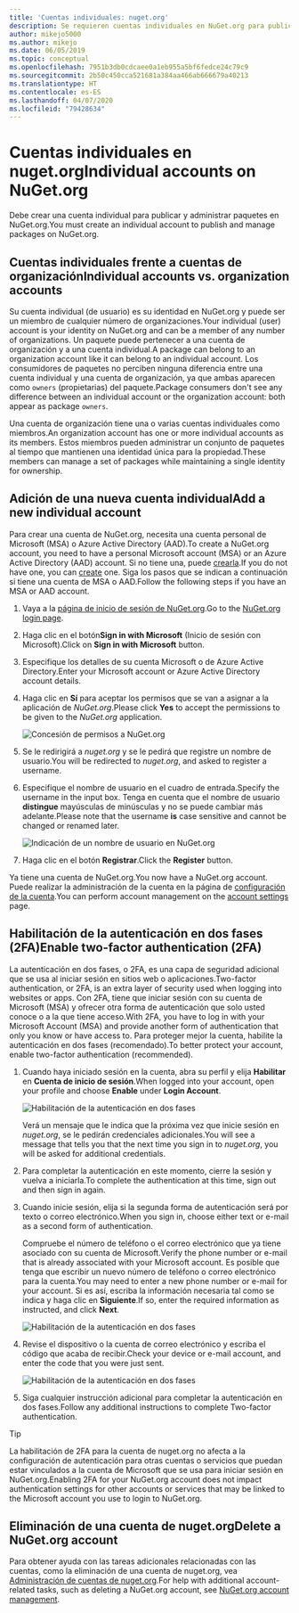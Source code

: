 ```yaml
---
title: 'Cuentas individuales: nuget.org'
description: Se requieren cuentas individuales en NuGet.org para publicar paquetes.
author: mikejo5000
ms.author: mikejo
ms.date: 06/05/2019
ms.topic: conceptual
ms.openlocfilehash: 7951b3db0cdcaee0a1eb955a5bf6fedce24c79c9
ms.sourcegitcommit: 2b50c450cca521681a384aa466ab666679a40213
ms.translationtype: HT
ms.contentlocale: es-ES
ms.lasthandoff: 04/07/2020
ms.locfileid: "79428634"
---
```

# <a name="individual-accounts-on-nugetorg"></a><span data-ttu-id="dbbdb-103">Cuentas individuales en nuget.org</span><span class="sxs-lookup"><span data-stu-id="dbbdb-103">Individual accounts on NuGet.org</span></span>

<span data-ttu-id="dbbdb-104">Debe crear una cuenta individual para publicar y administrar paquetes en NuGet.org.</span><span class="sxs-lookup"><span data-stu-id="dbbdb-104">You must create an individual account to publish and manage packages on NuGet.org.</span></span>

## <a name="individual-accounts-vs-organization-accounts"></a><span data-ttu-id="dbbdb-105">Cuentas individuales frente a cuentas de organización</span><span class="sxs-lookup"><span data-stu-id="dbbdb-105">Individual accounts vs. organization accounts</span></span>

<span data-ttu-id="dbbdb-106">Su cuenta individual (de usuario) es su identidad en NuGet.org y puede ser un miembro de cualquier número de organizaciones.</span><span class="sxs-lookup"><span data-stu-id="dbbdb-106">Your individual (user) account is your identity on NuGet.org and can be a member of any number of organizations.</span></span> <span data-ttu-id="dbbdb-107">Un paquete puede pertenecer a una cuenta de organización y a una cuenta individual.</span><span class="sxs-lookup"><span data-stu-id="dbbdb-107">A package can belong to an organization account like it can belong to an individual account.</span></span> <span data-ttu-id="dbbdb-108">Los consumidores de paquetes no perciben ninguna diferencia entre una cuenta individual y una cuenta de organización, ya que ambas aparecen como `owners` (propietarias) del paquete.</span><span class="sxs-lookup"><span data-stu-id="dbbdb-108">Package consumers don't see any difference between an individual account or the organization account: both appear as package `owners`.</span></span>

<span data-ttu-id="dbbdb-109">Una cuenta de organización tiene una o varias cuentas individuales como miembros.</span><span class="sxs-lookup"><span data-stu-id="dbbdb-109">An organization account has one or more individual accounts as its members.</span></span> <span data-ttu-id="dbbdb-110">Estos miembros pueden administrar un conjunto de paquetes al tiempo que mantienen una identidad única para la propiedad.</span><span class="sxs-lookup"><span data-stu-id="dbbdb-110">These members can manage a set of packages while maintaining a single identity for ownership.</span></span>

## <a name="add-a-new-individual-account"></a><span data-ttu-id="dbbdb-111">Adición de una nueva cuenta individual</span><span class="sxs-lookup"><span data-stu-id="dbbdb-111">Add a new individual account</span></span>

<span data-ttu-id="dbbdb-112">Para crear una cuenta de NuGet.org, necesita una cuenta personal de Microsoft (MSA) o Azure Active Directory (AAD).</span><span class="sxs-lookup"><span data-stu-id="dbbdb-112">To create a NuGet.org account, you need to have a personal Microsoft account (MSA) or an Azure Active Directory (AAD) account.</span></span> <span data-ttu-id="dbbdb-113">Si no tiene una, puede [crearla](https://signup.live.com).</span><span class="sxs-lookup"><span data-stu-id="dbbdb-113">If you do not have one, you can [create](https://signup.live.com) one.</span></span> <span data-ttu-id="dbbdb-114">Siga los pasos que se indican a continuación si tiene una cuenta de MSA o AAD.</span><span class="sxs-lookup"><span data-stu-id="dbbdb-114">Follow the following steps if you have an MSA or AAD account.</span></span>

1. <span data-ttu-id="dbbdb-115">Vaya a la [página de inicio de sesión de NuGet.org](https://www.nuget.org/users/account/LogOn).</span><span class="sxs-lookup"><span data-stu-id="dbbdb-115">Go to the [NuGet.org login page](https://www.nuget.org/users/account/LogOn).</span></span>

1. <span data-ttu-id="dbbdb-116">Haga clic en el botón**Sign in with Microsoft** (Inicio de sesión con Microsoft).</span><span class="sxs-lookup"><span data-stu-id="dbbdb-116">Click on **Sign in with Microsoft** button.</span></span>

1. <span data-ttu-id="dbbdb-117">Especifique los detalles de su cuenta Microsoft o de Azure Active Directory.</span><span class="sxs-lookup"><span data-stu-id="dbbdb-117">Enter your Microsoft account or Azure Active Directory account details.</span></span>

1. <span data-ttu-id="dbbdb-118">Haga clic en **Sí** para aceptar los permisos que se van a asignar a la aplicación de *NuGet.org*.</span><span class="sxs-lookup"><span data-stu-id="dbbdb-118">Please click **Yes** to accept the permissions to be given to the *NuGet.org* application.</span></span>

   ![Concesión de permisos a NuGet.org](media/nuget-org-permissions.png)

1. <span data-ttu-id="dbbdb-120">Se le redirigirá a *nuget.org* y se le pedirá que registre un nombre de usuario.</span><span class="sxs-lookup"><span data-stu-id="dbbdb-120">You will be redirected to *nuget.org*, and asked to register a username.</span></span>

1. <span data-ttu-id="dbbdb-121">Especifique el nombre de usuario en el cuadro de entrada.</span><span class="sxs-lookup"><span data-stu-id="dbbdb-121">Specify the username in the input box.</span></span> <span data-ttu-id="dbbdb-122">Tenga en cuenta que el nombre de usuario **distingue** mayúsculas de minúsculas y no se puede cambiar más adelante.</span><span class="sxs-lookup"><span data-stu-id="dbbdb-122">Please note that the username **is** case sensitive and cannot be changed or renamed later.</span></span>

   ![Indicación de un nombre de usuario en NuGet.org](media/nuget-org-register.png) 

1. <span data-ttu-id="dbbdb-124">Haga clic en el botón **Registrar**.</span><span class="sxs-lookup"><span data-stu-id="dbbdb-124">Click the **Register** button.</span></span>

<span data-ttu-id="dbbdb-125">Ya tiene una cuenta de NuGet.org.</span><span class="sxs-lookup"><span data-stu-id="dbbdb-125">You now have a NuGet.org account.</span></span> <span data-ttu-id="dbbdb-126">Puede realizar la administración de la cuenta en la página de [configuración de la cuenta](https://www.nuget.org/account).</span><span class="sxs-lookup"><span data-stu-id="dbbdb-126">You can perform account management on the [account settings](https://www.nuget.org/account) page.</span></span>

## <a name="enable-two-factor-authentication-2fa"></a><span data-ttu-id="dbbdb-127">Habilitación de la autenticación en dos fases (2FA)</span><span class="sxs-lookup"><span data-stu-id="dbbdb-127">Enable two-factor authentication (2FA)</span></span>

<span data-ttu-id="dbbdb-128">La autenticación en dos fases, o 2FA, es una capa de seguridad adicional que se usa al iniciar sesión en sitios web o aplicaciones.</span><span class="sxs-lookup"><span data-stu-id="dbbdb-128">Two-factor authentication, or 2FA, is an extra layer of security used when logging into websites or apps.</span></span> <span data-ttu-id="dbbdb-129">Con 2FA, tiene que iniciar sesión con su cuenta de Microsoft (MSA) y ofrecer otra forma de autenticación que solo usted conoce o a la que tiene acceso.</span><span class="sxs-lookup"><span data-stu-id="dbbdb-129">With 2FA, you have to log in with your Microsoft Account (MSA) and provide another form of authentication that only you know or have access to.</span></span> <span data-ttu-id="dbbdb-130">Para proteger mejor la cuenta, habilite la autenticación en dos fases (recomendado).</span><span class="sxs-lookup"><span data-stu-id="dbbdb-130">To better protect your account, enable two-factor authentication (recommended).</span></span>

1. <span data-ttu-id="dbbdb-131">Cuando haya iniciado sesión en la cuenta, abra su perfil y elija **Habilitar** en **Cuenta de inicio de sesión**.</span><span class="sxs-lookup"><span data-stu-id="dbbdb-131">When logged into your account, open your profile and choose **Enable** under **Login Account**.</span></span>

   ![Habilitación de la autenticación en dos fases](media/nuget-org-register-2fa.png)

   <span data-ttu-id="dbbdb-133">Verá un mensaje que le indica que la próxima vez que inicie sesión en *nuget.org*, se le pedirán credenciales adicionales.</span><span class="sxs-lookup"><span data-stu-id="dbbdb-133">You will see a message that tells you that the next time you sign in to *nuget.org*, you will be asked for additional credentials.</span></span>

2. <span data-ttu-id="dbbdb-134">Para completar la autenticación en este momento, cierre la sesión y vuelva a iniciarla.</span><span class="sxs-lookup"><span data-stu-id="dbbdb-134">To complete the authentication at this time, sign out and then sign in again.</span></span>

3. <span data-ttu-id="dbbdb-135">Cuando inicie sesión, elija si la segunda forma de autenticación será por texto o correo electrónico.</span><span class="sxs-lookup"><span data-stu-id="dbbdb-135">When you sign in, choose either text or e-mail as a second form of authentication.</span></span>

   <span data-ttu-id="dbbdb-136">Compruebe el número de teléfono o el correo electrónico que ya tiene asociado con su cuenta de Microsoft.</span><span class="sxs-lookup"><span data-stu-id="dbbdb-136">Verify the phone number or e-mail that is already associated with your Microsoft account.</span></span> <span data-ttu-id="dbbdb-137">Es posible que tenga que escribir un nuevo número de teléfono o correo electrónico para la cuenta.</span><span class="sxs-lookup"><span data-stu-id="dbbdb-137">You may need to enter a new phone number or e-mail for your account.</span></span> <span data-ttu-id="dbbdb-138">Si es así, escriba la información necesaria tal como se indica y haga clic en **Siguiente**.</span><span class="sxs-lookup"><span data-stu-id="dbbdb-138">If so, enter the required information as instructed, and click **Next**.</span></span>

   ![Habilitación de la autenticación en dos fases](media/nuget-org-sign-in-2fa.png)

4. <span data-ttu-id="dbbdb-140">Revise el dispositivo o la cuenta de correo electrónico y escriba el código que acaba de recibir.</span><span class="sxs-lookup"><span data-stu-id="dbbdb-140">Check your device or e-mail account, and enter the code that you were just sent.</span></span>

   ![Habilitación de la autenticación en dos fases](media/nuget-org-enter-code-2fa.png)

5. <span data-ttu-id="dbbdb-142">Siga cualquier instrucción adicional para completar la autenticación en dos fases.</span><span class="sxs-lookup"><span data-stu-id="dbbdb-142">Follow any additional instructions to complete Two-factor authentication.</span></span>

> [!Tip]
> <span data-ttu-id="dbbdb-143">La habilitación de 2FA para la cuenta de nuget.org no afecta a la configuración de autenticación para otras cuentas o servicios que puedan estar vinculados a la cuenta de Microsoft que se usa para iniciar sesión en NuGet.org.</span><span class="sxs-lookup"><span data-stu-id="dbbdb-143">Enabling 2FA for your NuGet.org account does not impact authentication settings for other accounts or services that may be linked to the Microsoft account you use to login to NuGet.org.</span></span>

## <a name="delete-a-nugetorg-account"></a><span data-ttu-id="dbbdb-144">Eliminación de una cuenta de nuget.org</span><span class="sxs-lookup"><span data-stu-id="dbbdb-144">Delete a NuGet.org account</span></span>

<span data-ttu-id="dbbdb-145">Para obtener ayuda con las tareas adicionales relacionadas con las cuentas, como la eliminación de una cuenta de nuget.org, vea [Administración de cuentas de nuget.org](nuget-org-faq.md#nugetorg-account-management).</span><span class="sxs-lookup"><span data-stu-id="dbbdb-145">For help with additional account-related tasks, such as deleting a NuGet.org account, see [NuGet.org account management](nuget-org-faq.md#nugetorg-account-management).</span></span>
